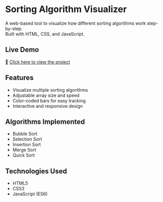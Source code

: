 # Sorting Algorithm Visualizer

A web-based tool to visualize how different sorting algorithms work step-by-step.  
Built with HTML, CSS, and JavaScript.

## Live Demo
🔗 [Click here to view the project](https://brahmpreett.github.io/Web_Tech_Hub/)

## Features
- Visualize multiple sorting algorithms
- Adjustable array size and speed
- Color-coded bars for easy tracking
- Interactive and responsive design

## Algorithms Implemented
- Bubble Sort
- Selection Sort
- Insertion Sort
- Merge Sort
- Quick Sort

## Technologies Used
- HTML5
- CSS3
- JavaScript (ES6)
